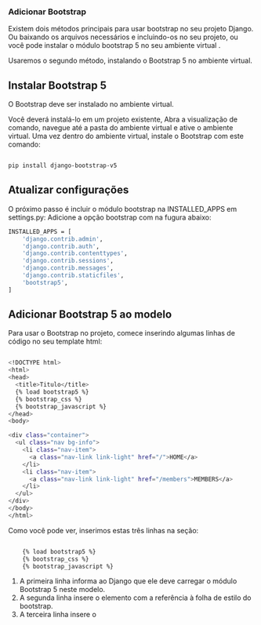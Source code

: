 ### Adicionar Bootstrap 
Existem dois métodos principais para usar bootstrap no seu projeto Django. Ou baixando os arquivos necessários e incluindo-os no seu projeto, ou você pode instalar o módulo bootstrap 5 no seu ambiente virtual .

Usaremos o segundo método, instalando o Bootstrap 5 no ambiente virtual.

## Instalar Bootstrap 5
O Bootstrap deve ser instalado no ambiente virtual.

Você deverá instalá-lo em um projeto existente, 
Abra a visualização de comando, navegue até a pasta do ambiente virtual e ative o ambiente virtual.
Uma vez dentro do ambiente virtual, instale o Bootstrap com este comando:

```bash

pip install django-bootstrap-v5

```

## Atualizar configurações
O próximo passo é incluir o módulo bootstrap na INSTALLED_APPS em settings.py:
Adicione a opção bootstrap com na fugura abaixo:

```bash
INSTALLED_APPS = [
    'django.contrib.admin',
    'django.contrib.auth',
    'django.contrib.contenttypes',
    'django.contrib.sessions',
    'django.contrib.messages',
    'django.contrib.staticfiles',
    'bootstrap5',
]

```

## Adicionar Bootstrap 5 ao modelo
Para usar o Bootstrap no projeto, comece inserindo algumas linhas de código no seu template html:
```bash

<!DOCTYPE html>
<html>
<head>
  <title>Titulo</title>
  {% load bootstrap5 %}
  {% bootstrap_css %}
  {% bootstrap_javascript %}
</head>
<body>

<div class="container">
  <ul class="nav bg-info">
    <li class="nav-item">
      <a class="nav-link link-light" href="/">HOME</a>
    </li>
    <li class="nav-item">
      <a class="nav-link link-light" href="/members">MEMBERS</a>
    </li>
  </ul>  
</div>
</body>
</html>

```

Como você pode ver, inserimos estas três linhas na <head> seção:

```bash

    {% load bootstrap5 %}
    {% bootstrap_css %}
    {% bootstrap_javascript %}

```

1. A primeira linha informa ao Django que ele deve carregar o módulo Bootstrap 5 neste modelo.
2. A segunda linha insere o <link>elemento com a referência à folha de estilo do bootstrap.
3. A terceira linha insere o <script>elemento com a referência ao arquivo javascript necessário.


## Agora você pode usar as classe do bootstrap em seu projeto